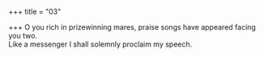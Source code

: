 +++
title = "03"

+++
O you rich in prizewinning mares, praise songs have appeared facing  you two.  
Like a messenger I shall solemnly proclaim my speech.  